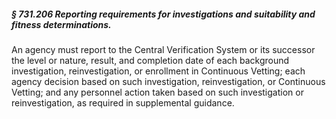 ##### § 731.206 Reporting requirements for investigations and suitability and fitness determinations. #####

An agency must report to the Central Verification System or its successor the level or nature, result, and completion date of each background investigation, reinvestigation, or enrollment in Continuous Vetting; each agency decision based on such investigation, reinvestigation, or Continuous Vetting; and any personnel action taken based on such investigation or reinvestigation, as required in supplemental guidance.